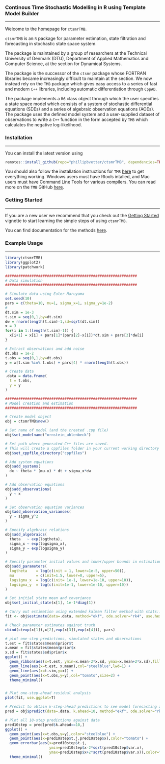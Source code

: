 ### Continous Time Stochastic Modelling in R using Template Model Builder

___

Welcome to the homepage for `ctsmrTMB`.

`ctsmrTMB` is an `R` package for parameter estimation, state filtration and forecasting in stochastic state space system. 

The package is maintained by a group of researchers at the Technical University of Denmark (DTU), Department of Applied Mathematics and Computer Science, at the section for Dynamical Systems.

The package is the successor of the `ctsmr` package whose FORTRAN libraries became increasingly difficult to maintain at the section. We now instead rely on the `TMB` package which gives easy access to a series of fast and modern `C++` libraries, including automatic differentiation through `CppAD`.

The package implements a `R6` class object through which the user specifies a state space model which consists of a system of stochastic differential equations (SDEs) and a series of algebraic observation equations (AOEs). The package uses the defined model system and a user-supplied dataset of observations to write a `C++` function in the form accepted by `TMB` which calculates the negative log-likelihood. 

### Installation

---

You can install the latest version using

``` r
remotes::install_github(repo="phillipbvetter/ctsmrTMB", dependencies=TRUE)
```
You should also follow the installation instructions for `TMB` [here](https://github.com/kaskr/adcomp/wiki/Download) to get everything working. Windows users must have Rtools intalled, and Mac users must have Command Line Tools for various compilers. You can read more on the `TMB` GitHub [here](https://github.com/kaskr/adcomp).

### Getting Started

---

If you are a new user we recommend that you check out the [Getting Started](https://phillipbvetter.github.io/ctsmrTMB/articles/ctsmrTMB.html) vignette to start learning the simple steps of using `ctsmrTMB`.

You can find documentation for the methods [here](https://phillipbvetter.github.io/ctsmrTMB/reference/ctsmrTMB.html).

### Example Usage

---

```r
library(ctsmrTMB)
library(ggplot2)
library(patchwork)

############################################################
# Data simulation
############################################################

# Simulate data using Euler Maruyama
set.seed(10)
pars = c(theta=10, mu=1, sigma_x=1, sigma_y=1e-2)
# 
dt.sim = 1e-3
t.sim = seq(0,1,by=dt.sim)
dw = rnorm(length(t.sim)-1,sd=sqrt(dt.sim))
x = 3
for(i in 1:(length(t.sim)-1)) {
  x[i+1] = x[i] + pars[1]*(pars[2]-x[i])*dt.sim + pars[3]*dw[i]
}

# Extract observations and add noise
dt.obs = 1e-2
t.obs = seq(0,1,by=dt.obs)
y = x[t.sim %in% t.obs] + pars[4] * rnorm(length(t.obs))

# Create data
.data = data.frame(
  t = t.obs,
  y = y
)

############################################################
# Model creation and estimation
############################################################

# Create model object
obj = ctsmrTMB$new()

# Set name of model (and the created .cpp file)
obj$set_modelname("ornstein_uhlenbeck")

# Set path where generated C++ files are saved.
# This will create a cppfiles folder in your current working directory if it doesnt exist
obj$set_cppfile_directory("cppfiles")

# Add system equations
obj$add_systems(
  dx ~ theta * (mu-x) * dt + sigma_x*dw
)

# Add observation equations
obj$add_observations(
  y ~ x
)

# Set observation equation variances
obj$add_observation_variances(
  y ~ sigma_y^2
)

# Specify algebraic relations
obj$add_algebraics(
  theta   ~ exp(logtheta),
  sigma_x ~ exp(logsigma_x),
  sigma_y ~ exp(logsigma_y)
)

# Specify parameter initial values and lower/upper bounds in estimation
obj$add_parameters(
  logtheta    = log(c(init = 1, lower=1e-5, upper=50)),
  mu          = c(init=1.5, lower=0, upper=5),
  logsigma_x  = log(c(init= 1e-1, lower=1e-10, upper=10)),
  logsigma_y  = log(c(init=1e-1, lower=1e-10, upper=10))
)

# Set initial state mean and covariance
obj$set_initial_state(x[1], 1e-1*diag(1))

# Carry out estimation using extended kalman filter method with stats::nlminb as optimizer
fit <- obj$estimate(data=.data, method="ekf", ode.solver="rk4", use.hessian=TRUE)

# Check parameter estimates against truth
cbind(c(exp(x[1]),x[2],exp(x[3]),exp(x[4])), pars)

# plot one-step predictions, simulated states and observations
t.est = fit$states$mean$prior$t
x.mean = fit$states$mean$prior$x
x.sd = fit$states$sd$prior$x
ggplot() +
  geom_ribbon(aes(x=t.est, ymin=x.mean-2*x.sd, ymax=x.mean+2*x.sd),fill="grey", alpha=0.9) +
  geom_line(aes(x=t.est, x.mean),col="steelblue",lwd=1) +
  geom_line(aes(x=t.sim,y=x)) + 
  geom_point(aes(x=t.obs,y=y),col="tomato",size=2) +
  theme_minimal()


# Plot one-step-ahead residual analysis
plot(fit, use.ggplot=T)

# Predict to obtain k-step-ahead predictions to see model forecasting ability
pred = obj$predict(data=.data, k.ahead=10, method="ekf", ode.solver="rk4")

# Plot all 10-step predictions against data
pred10step = pred[pred$k.ahead==10,]
ggplot() +
  geom_point(aes(x=t.obs,y=y),color="steelblue") +
  geom_point(aes(x=pred10step$t.j,pred10step$x),color="tomato") +
  geom_errorbar(aes(x=pred10step$t.j, 
                    ymin=pred10step$x-2*sqrt(pred10step$var.x), 
                    ymax=pred10step$x+2*sqrt(pred10step$var.x)),color="tomato") +
  theme_minimal()
```











